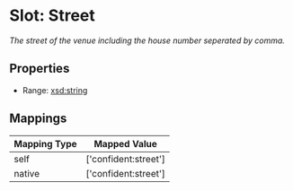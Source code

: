 # Slot: Street
_The street of the venue including the house number seperated by comma._



<!-- no inheritance hierarchy -->


## Properties

 * Range: [xsd:string](http://www.w3.org/2001/XMLSchema#string)



## Mappings

| Mapping Type | Mapped Value |
| ---  | ---  |
| self | ['confident:street'] |
| native | ['confident:street'] |






